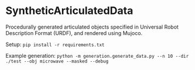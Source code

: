 # SyntheticArticulatedData
Procedurally generated articulated objects specified in Universal Robot Description Format (URDF), and rendered using Mujoco.

Setup:
```pip install -r requirements.txt```

Example generation:
```python -m generation.generate_data.py --n 10 --dir ./test --obj microwave --masked --debug```
